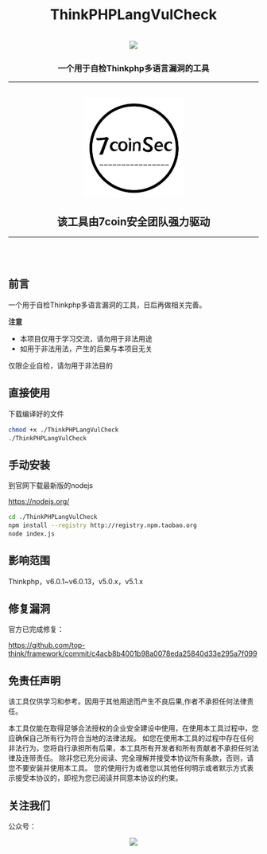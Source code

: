 <h1 align="center">ThinkPHPLangVulCheck</h1>

<br>

<div align="center">
<img src="https://img.shields.io/github/stars/7coinSec/identity-card-crack-tools?style=for-the-badge&logo=appveyor">
</div>



<h3 align="center">一个用于自检Thinkphp多语言漏洞的工具</h3>

<hr>
	<br>
<div align="center">
		<img width="200" src="images/logo.jpg">
</div>
<h2 align="center">该工具由7coin安全团队强力驱动</h2>
<hr>
	<br>
	<br>


## 前言

一个用于自检Thinkphp多语言漏洞的工具，日后再做相关完善。

**注意**

- 本项目仅用于学习交流，请勿用于非法用途
- 如用于非法用法，产生的后果与本项目无关

仅限企业自检，请勿用于非法目的

## 直接使用

下载编译好的文件

```sh
chmod +x ./ThinkPHPLangVulCheck
./ThinkPHPLangVulCheck
```



## 手动安装



到官网下载最新版的nodejs

https://nodejs.org/

```sh
cd ./ThinkPHPLangVulCheck
npm install --registry http://registry.npm.taobao.org
node index.js
```

## 影响范围

Thinkphp，v6.0.1~v6.0.13，v5.0.x，v5.1.x

## 修复漏洞

官方已完成修复：

https://github.com/top-think/framework/commit/c4acb8b4001b98a0078eda25840d33e295a7f099




## 免责任声明

该工具仅供学习和参考。因用于其他用途而产生不良后果,作者不承担任何法律责任。



本工具仅能在取得足够合法授权的企业安全建设中使用，在使用本工具过程中，您应确保自己所有行为符合当地的法律法规。 如您在使用本工具的过程中存在任何非法行为，您将自行承担所有后果，本工具所有开发者和所有贡献者不承担任何法律及连带责任。 除非您已充分阅读、完全理解并接受本协议所有条款，否则，请您不要安装并使用本工具。 您的使用行为或者您以其他任何明示或者默示方式表示接受本协议的，即视为您已阅读并同意本协议的约束。



## 关注我们

公众号：

<div align=center> <img src="https://fge7supload-1307552994.cos.ap-shanghai.myqcloud.com/markdown/qrcode_for_gh_f2e957af2c09_344.jpg"/> </div>


